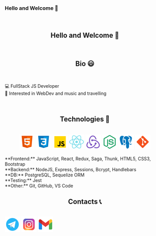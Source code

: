 ### Hello and Welcome 👋
<br>
<h2 align=center>Hello and Welcome 👋</h2>
<br>
<h2 align=center>Bio 😃</h2>
<br>
<p center>
💻 FullStack JS Developer<br>
👀 Interested in WebDev and music and travelling<br>
</p>
<br>
<h2 align=center>Technologies 🔧 </h2>
<br>
<div align=center>
  <a href='#'><img src='/img/icons8-html-5-48.png'></img></a>
  <a href='#'><img src='/img/icons8-css3-48.png'></img></a>
  <a href='#'><img src='/img/icons8-javascript-48.png'></img></a>
  <a href='#'><img src='/img/icons8-react-native-48.png'></img></a>
  <a href='#'><img src='/img/icons8-redux-48.png'></img></a>
  <a href='#'><img src='/img/icons8-node-js-48.png'></img></a>
  <a href='#'><img src='/img/icons8-postgresql-48.png'></img></a>
  <a href='#'><img src='/img/icons8-git-48.png'></img></a>
</div>
<br>
<span>**Frontend:** JavaScript, React, Redux, Saga, Thunk, HTML5, CSS3, Bootstrap</span></br>
<span>**Backend:** NodeJS, Express, Sessions, Bcrypt, Handlebars</span></br>
<span>**DB:** PostgreSQL, Sequelize ORM</span></br>
<span>**Testing:** Jest</span></br>
<span>**Other:** Git, GitHub, VS Code</span></br>
<h2 align=center>Contacts 📞</h2>
<br>
<div>
  <a href='t.me/Denis_boku'><img src='/img/icons8-telegram-app-48.png'></img></a>
  <a href='instagram.com/denni_bk'><img src='/img/icons8-instagram-48.png'></img></a>
  <a href='mailto:bokudenis065@gmail.com'><img src='/img/icons8-gmail-48.png'></img></a>
</div>

